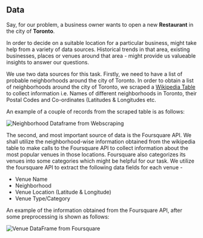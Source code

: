 ## Data

Say, for our problem, a business owner wants to open a new **Restaurant** in the city of **Toronto**. 

In order to decide on a suitable location for a particular business, might take help from a variety of data sources. Historical trends in that area, existing businesses, places or venues around that area - might provide us valueable insights to answer our questions.

We use two data sources for this task. Firstly, we need to have a list of probable neighborhoods around the city of Toronto. In order to obtain a list of neighborhoods around the city of Toronto, we scraped a [Wikipedia Table](https://en.wikipedia.org/wiki/List_of_postal_codes_of_Canada:_M) to collect information i.e. Names of different neighborhoods in Toronto, their Postal Codes and Co-ordinates (Latitudes & Longitudes etc.

An example of a couple of records from the scraped table is as follows: 

![Neighborhood Dataframe from Webscraping]("neighborhood_df.jpg")

The second, and most important source of data is the Foursquare API. We shall utilize the neighborhood-wise information obtained from the wikipedia table to make calls to the Foursquare API to collect information about the most popular venues in those locations. Foursquare also categorizes its venues into some categories which might be helpful for our task. We utilize the foursquare API to extract the following data fields for each venue - 
* Venue Name
* Neighborhood
* Venue Location (Latitude &  Longitude)
* Venue Type/Category

An example of the information obtained from the Foursquare API, after some preprocessing is shown as follows:

![Venue DataFrame from Foursquare]("venue_df.jpg")